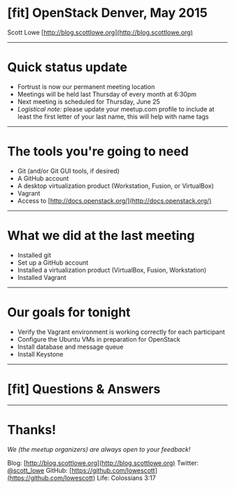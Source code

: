 # [fit] **OpenStack Denver, May 2015**

Scott Lowe
[http://blog.scottlowe.org](http://blog.scottlowe.org)

---
# **Quick status update**

* Fortrust is now our permanent meeting location
* Meetings will be held last Thursday of every month at 6:30pm
* Next meeting is scheduled for Thursday, June 25
* _Logistical note:_ please update your meetup.com profile to include at least the first letter of your last name, this will help with name tags

---
# **The tools you're going to need**

* Git (and/or Git GUI tools, if desired)
* A GitHub account
* A desktop virtualization product (Workstation, Fusion, or VirtualBox)
* Vagrant
* Access to [http://docs.openstack.org/](http://docs.openstack.org/)

---
# **What we did at the last meeting**

* Installed git
* Set up a GitHub account
* Installed a virtualization product (VirtualBox, Fusion, Workstation)
* Installed Vagrant

---
# **Our goals for tonight**

* Verify the Vagrant environment is working correctly for each participant
* Configure the Ubuntu VMs in preparation for OpenStack
* Install database and message queue
* Install Keystone

---
# [fit] **Questions & Answers**

---

# **Thanks!**

_We (the meetup organizers) are always open to your feedback!_

Blog: [http://blog.scottlowe.org](http://blog.scottlowe.org)
Twitter: [@scott_lowe](https://twitter.com/scott_lowe)
GitHub: [https://github.com/lowescott](https://github.com/lowescott)
Life: Colossians 3:17
